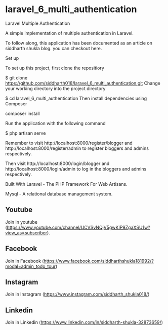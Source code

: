 # laravel_6_multi_authentication
Laravel Multiple Authentication

A simple implementation of multiple authentication in Laravel.

To follow along, this application has been documented as an article on siddharth shukla blog. you can checkout here.

Set up

To set up this project, first clone the repositiory

$ git clone https://github.com/siddharth018/laravel_6_multi_authentication.git
Change your working directory into the project directory

$ cd laravel_6_multi_authentication
Then install dependencies using Composer

composer install

Run the application with the following command

$ php artisan serve

Remember to visit http://localhost:8000/register/blogger and http://localhost:8000/register/admin to register bloggers and admins respectively. 

Then visit http://localhost:8000/login/blogger and http://localhost:8000/login/admin to log in the bloggers and admins respectively.

Built With
Laravel - The PHP Framework For Web Artisans.

Mysql - A relational database management system.


## Youtube
Join in youtube
(https://www.youtube.com/channel/UCVSvNQjV5gwKIP9ZgaXSU1w?view_as=subscriber).

## Facebook
Join in Facebook
(https://www.facebook.com/siddharthshukla181992/?modal=admin_todo_tour)

## Instagram
Join in Instagram
(https://www.instagram.com/siddharth_shukla018/)

## Linkedin
Join in Linkedin
(https://www.linkedin.com/in/siddharth-shukla-32873659/)
